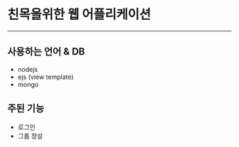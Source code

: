 # 친목을위한 웹 어플리케이션

---

## 사용하는 언어 & DB

* nodejs
* ejs (view template)
* mongo

## 주된 기능

* 로그인
* 그룹 창설

